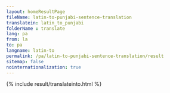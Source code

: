 ```yaml
---
layout: homeResultPage
fileName: latin-to-punjabi-sentence-translation
translatein: latin_to_punjabi
folderName : translate
lang: pa
from: la
to: pa
langname: latin-to
permalink: /pa/latin-to-punjabi-sentence-translation/result
sitemap: false
nointernationalization: true
---
```

{% include result/translateinto.html %}

<script src="/js/result/translation.js" data-foldername="{{page.folderName}}" data-lang="{{page.lang}}"></script>
